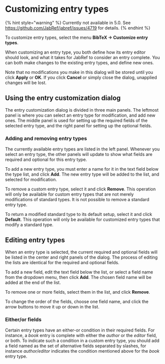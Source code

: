 # Customizing entry types

{% hint style="warning" %}
Currently not available in 5.0. See <https://github.com/JabRef/jabref/issues/4719> for details.
{% endhint %}

To customize entry types, select the menu **BibTeX → Customize entry types**.

When customizing an entry type, you both define how its entry editor should look, and what it takes for JabRef to consider an entry complete. You can both make changes to the existing entry types, and define new ones.

Note that no modifications you make in this dialog will be stored until you click **Apply** or **OK**. If you click **Cancel** or simply close the dialog, unapplied changes will be lost.

## Using the entry customization dialog

The entry customization dialog is divided in three main panels. The leftmost panel is where you can select an entry type for modification, and add new ones. The middle panel is used for setting up the required fields of the selected entry type, and the right panel for setting up the optional fields.

### Adding and removing entry types

The currently available entry types are listed in the left panel. Whenever you select an entry type, the other panels will update to show what fields are required and optional for this entry type.

To add a new entry type, you must enter a name for it in the text field below the type list, and click **Add**. The new entry type will be added to the list, and selected for modification.

To remove a custom entry type, select it and click **Remove**. This operation will only be available for custom entry types that are not merely modifications of standard types. It is not possible to remove a standard entry type.

To return a modified standard type to its default setup, select it and click **Default**. This operation will only be available for customized entry types that modify a standard type.

## Editing entry types

When an entry type is selected, the current required and optional fields will be listed in the center and right panels of the dialog. The process of editing the lists are identical for the required and optional fields.

To add a new field, edit the text field below the list, or select a field name from the dropdown menu, then click **Add**. The chosen field name will be added at the end of the list.

To remove one or more fields, select them in the list, and click **Remove**.

To change the order of the fields, choose one field name, and click the arrow buttons to move it up or down in the list.

### Either/or fields

Certain entry types have an either-or condition in their required fields. For instance, a _book_ entry is complete with either the _author_ or the _editor_ field, or both. To indicate such a condition in a custom entry type, you should add a field named as the set of alternative fields separated by slashes, for instance _author/editor_ indicates the condition mentioned above for the _book_ entry type.

